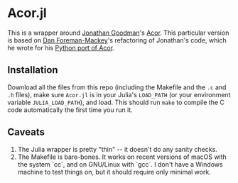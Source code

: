 # Acor.jl

This is a wrapper around [Jonathan
Goodman](https://www.math.nyu.edu/~goodman/)'s
[Acor](https://www.math.nyu.edu/~goodman/software/acor).
This particular version is based on [Dan
Foreman-Mackey](https://github.com/dfm)'s refactoring of
Jonathan's code, which he wrote for his [Python port of
Acor](https://github.com/dfm/acor).

## Installation

Download all the files from this repo (including the
Makefile and the `.c` and `.h` files), make sure `Acor.jl`
is in your Julia's `LOAD_PATH` (or your environment variable
`JULIA_LOAD_PATH`), and load.  This should run `make` to
compile the C code automatically the first time you run it.

## Caveats

<ol>

<li>The Julia wrapper is pretty "thin" -- it doesn't do any
sanity checks.</li>

<li>The Makefile is bare-bones.  It works on recent versions
of macOS with the system `cc`, and on GNU/Linux with `gcc`.
I don't have a Windows machine to test things on, but it
should require only minimal work.</li>

</ol>
